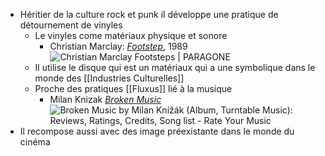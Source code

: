 - Héritier de la culture rock et punk il développe une pratique de détournement de vinyles
	- Le vinyles come matériaux physique et sonore
		- Christian Marclay: [*Footstep*](https://paragone.hypotheses.org/5696/marclay-footsteps-1989), 1989 ![Christian Marclay Footsteps | PARAGONE](https://paragone.hypotheses.org/files/2020/08/Marclay-Footsteps-1989.jpg)
	- Il utilise le disque qui est un matériaux qui a une symbolique dans le monde des [[Industries Culturelles]]
	- Proche des pratiques [[Fluxus]] lié à la musique
		- Milan Knizak [*Broken Music*](https://roskofrenija.blogspot.com/2013/07/milan-knizak-broken-music-1979-1989.html) ![Broken Music by Milan Knížák (Album, Turntable Music): Reviews, Ratings,  Credits, Song list - Rate Your Music](https://e.snmc.io/i/1200/s/f5741f698655739834715b184ef783c5/7752960)
- Il recompose aussi avec des image préexistante dans le monde du cinéma